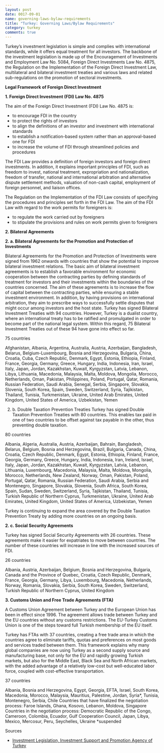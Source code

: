 ```yaml
---
layout: post
date: 0017-09-01
name: governing-laws-bylaw-requirements
title: "Turkey: Governing Laws/Bylaw Requirements"
category: turkey
comments: true
---
```


Turkey’s investment legislation is simple and complies with international standards, while it offers equal treatment for all investors. The backbone of the investment legislation is made up of the Encouragement of Investments and Employment Law No. 5084, Foreign Direct Investments Law No. 4875, the Regulation on the Implementation of the Foreign Direct Investment Law, multilateral and bilateral investment treaties and various laws and related sub-regulations on the promotion of sectoral investments.

__Legal Framework of Foreign Direct Investment__

__1. Foreign Direct Investment (FDI) Law No. 4875__
 
The aim of the Foreign Direct Investment (FDI) Law No. 4875 is: 

  - to encourage FDI in the country
  - to protect the rights of investors
  - to align the definitions of an investor and investment with international standards
  - to establish a notification-based system rather than an approval-based one for FDI
  - to increase the volume of FDI through streamlined policies and procedures

The FDI Law provides a definition of foreign investors and foreign direct investments. In addition, it explains important principles of FDI, such as freedom to invest, national treatment, expropriation and nationalization, freedom of transfer, national and international arbitration and alternative dispute settlement methods, valuation of non-cash capital, employment of foreign personnel, and liaison offices.

The Regulation on the Implementation of the FDI Law consists of specifying the procedures and principles set forth in the FDI Law. The aim of the FDI Law with regard to the work permits for foreigners is:

  - to regulate the work carried out by foreigners
  - to stipulate the provisions and rules on work permits given to foreigners

__2. Bilateral Agreements__

__2. a. Bilateral Agreements for the Promotion and Protection of Investments__

Bilateral Agreements for the Promotion and Protection of Investments were signed from 1962 onwards with countries that show the potential to improve bilateral investment relations. The basic aim of bilateral investment agreements is to establish a favorable environment for economic cooperation between the contracting parties by defining standards of treatment for investors and their investments within the boundaries of the countries concerned. The aim of these agreements is to increase the flow of capital between the contracting parties, while ensuring a stable investment environment. In addition, by having provisions on international arbitration, they aim to prescribe ways to successfully settle disputes that might occur among investors and the host state. Turkey has signed Bilateral Investment Treaties with 94 countries. However, Turkey is a dualist country, where an international treaty has to be ratified and promulgated in order to become part of the national legal system. Within this regard, 75 Bilateral Investment Treaties out of these 94 have gone into effect so far.

75 countries

Afghanistan, Albania, Argentina, Australia, Austria, Azerbaijan, Bangladesh, Belarus, Belgium-Luxembourg, Bosnia and Herzegovina, Bulgaria, China, Croatia, Cuba, Czech Republic, Denmark, Egypt, Estonia, Ethiopia, Finland, France, Georgia, Germany, Greece, Hungary, India, Indonesia, Iran, Israel, Italy, Japan, Jordan, Kazakhstan, Kuwait, Kyrgyzstan, Latvia, Lebanon, Libya, Lithuania, Macedonia, Malaysia, Malta, Moldova, Mongolia, Morocco, Netherlands, Oman, Pakistan, Philippines, Poland, Portugal, Qatar, Romania, Russian Federation, Saudi Arabia, Senegal, Serbia, Singapore, Slovakia, Slovenia, South Korea, Spain, Sweden, Switzerland, Syria, Tajikistan, Thailand, Tunisia, Turkmenistan, Ukraine, United Arab Emirates, United Kingdom, United States of America, Uzbekistan, Yemen

2. b. Double Taxation Prevention Treaties
Turkey has signed Double Taxation Prevention Treaties with 80 countries. This enables tax paid in one of two countries to be offset against tax payable in the other, thus preventing double taxation.

80 countries

Albania, Algeria, Australia, Austria, Azerbaijan, Bahrain, Bangladesh, Belarus, Belgium, Bosnia and Herzegovina, Brazil, Bulgaria, Canada, China, Croatia, Czech Republic, Denmark, Egypt, Estonia, Ethiopia, Finland, France, Georgia, Germany, Greece, Hungary, India, Indonesia, Iran, Ireland, Israel, Italy, Japan, Jordan, Kazakhstan, Kuwait, Kyrgyzstan, Latvia, Lebanon, Lithuania, Luxembourg, Macedonia, Malaysia, Malta, Moldova, Mongolia, Morocco, Netherlands, New Zealand, Norway, Oman, Pakistan, Poland, Portugal, Qatar, Romania, Russian Federation, Saudi Arabia, Serbia and Montenegro, Singapore, Slovakia, Slovenia, South Africa, South Korea, Spain, Sudan, Sweden, Switzerland, Syria, Tajikistan, Thailand, Tunisia, Turkish Republic of Northern Cyprus, Turkmenistan, Ukraine, United Arab Emirates, United Kingdom, United States of America, Uzbekistan, Yemen 

Turkey is continuing to expand the area covered by the Double Taxation Prevention Treaty by adding more countries on an ongoing basis.

__2. c. Social Security Agreements__

Turkey has signed Social Security Agreements with 26 countries. These agreements make it easier for expatriates to move between countries. The number of these countries will increase in line with the increased sources of FDI.

26 countries

Albania, Austria, Azerbaijan, Belgium, Bosnia and Herzegovina, Bulgaria, Canada and the Province of Quebec, Croatia, Czech Republic, Denmark, France, Georgia, Germany, Libya, Luxembourg, Macedonia, Netherlands, Norway, Romania, Slovakia, Serbia, South Korea, Sweden, Switzerland, Turkish Republic of Northern Cyprus, United Kingdom

__3. Customs Union and Free Trade Agreements (FTA)__

A Customs Union Agreement between Turkey and the European Union has been in effect since 1996. The agreement allows trade between Turkey and the EU countries without any customs restrictions. The EU-Turkey Customs Union is one of the steps toward full Turkish membership of the EU itself.

Turkey has FTAs with 37 countries, creating a free trade area in which the countries agree to eliminate tariffs, quotas and preferences on most goods and services traded between them. This framework explains why many global companies are now using Turkey as a second supply source and manufacturing base, not only for the EU and rapidly growing Turkish markets, but also for the Middle East, Black Sea and North African markets, with the added advantage of a relatively low-cost but well-educated labor force, coupled with cost-effective transportation.

37 countries

Albania, Bosnia and Herzegovina, Egypt, Georgia, EFTA, Israel, South Korea, Macedonia, Morocco, Malaysia, Mauritius, Palestine, Jordan, Syria*, Tunisia, Montenegro, Serbia, Chile
Countries that have finalized the negotiation process: Faroe Islands, Ghana, Kosovo, Lebanon, Moldova, Singapore
Countries in the negotiation process: Democratic Republic of the Congo, Cameroon, Colombia, Ecuador, Gulf Cooperation Council, Japan, Libya, Mexico, Mercosur, Peru, Seychelles, Ukraine
*suspended



Sources

- [Investment Legislation, Investment Support and Promotion Agency of Turkey](http://www.invest.gov.tr/en-US/investmentguide/investorsguide/Pages/BusinessLegislation.aspx)



